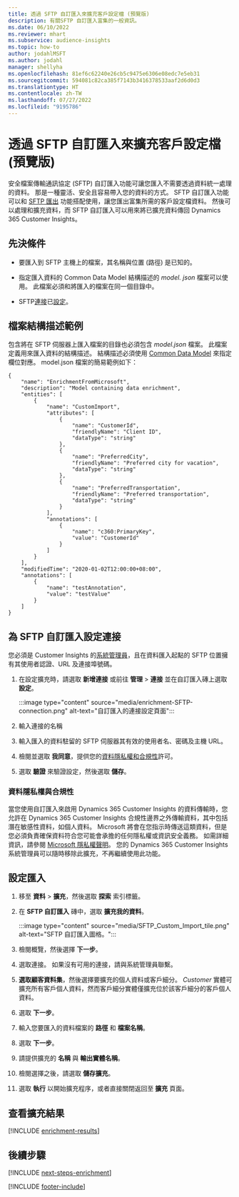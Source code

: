 ```yaml
---
title: 透過 SFTP 自訂匯入來擴充客戶設定檔 (預覽版)
description: 有關SFTP 自訂匯入富集的一般資訊。
ms.date: 06/10/2022
ms.reviewer: mhart
ms.subservice: audience-insights
ms.topic: how-to
author: jodahlMSFT
ms.author: jodahl
manager: shellyha
ms.openlocfilehash: 81ef6c62240e26cb5c9475e6306e08edc7e5eb31
ms.sourcegitcommit: 594081c82ca385f7143b3416378533aaf2d6d0d3
ms.translationtype: HT
ms.contentlocale: zh-TW
ms.lasthandoff: 07/27/2022
ms.locfileid: "9195786"
---
```

# <a name="enrich-customer-profiles-with-sftp-custom-import-preview"></a>透過 SFTP 自訂匯入來擴充客戶設定檔 (預覽版)

安全檔案傳輸通訊協定 (SFTP) 自訂匯入功能可讓您匯入不需要透過資料統一處理的資料。 那是一種靈活、安全且容易帶入您的資料的方式。 SFTP 自訂匯入功能可以和 [SFTP 匯出](export-sftp.md) 功能搭配使用，讓您匯出富集所需的客戶設定檔資料。 然後可以處理和擴充資料，而 SFTP 自訂匯入可以用來將已擴充資料傳回 Dynamics 365 Customer Insights。

## <a name="prerequisites"></a>先決條件

- 要匯入到 SFTP 主機上的檔案，其名稱與位置 (路徑) 是已知的。

- 指定匯入資料的 Common Data Model 結構描述的 *model. json* 檔案可以使用。 此檔案必須和將匯入的檔案在同一個目錄中。

- SFTP[連接](connections.md)已[設定](#configure-the-connection-for-sftp-custom-import)。

## <a name="file-schema-example"></a>檔案結構描述範例

包含將在 SFTP 伺服器上匯入檔案的目錄也必須包含 *model.json* 檔案。 此檔案定義用來匯入資料的結構描述。 結構描述必須使用 [Common Data Model](/common-data-model/) 來指定欄位對應。 model.json 檔案的簡易範例如下：

```
{
    "name": "EnrichmentFromMicrosoft",
    "description": "Model containing data enrichment",
    "entities": [
        {
            "name": "CustomImport",
            "attributes": [
                {
                    "name": "CustomerId",
                    "friendlyName": "Client ID",
                    "dataType": "string"
                },
                {
                    "name": "PreferredCity",
                    "friendlyName": "Preferred city for vacation",
                    "dataType": "string"
                },
                {
                    "name": "PreferredTransportation",
                    "friendlyName": "Preferred transportation",
                    "dataType": "string"
                }
            ],
            "annotations": [
                {
                    "name": "c360:PrimaryKey",
                    "value": "CustomerId"
                }
            ]
        }
    ],
    "modifiedTime": "2020-01-02T12:00:00+08:00",
    "annotations": [
        {
            "name": "testAnnotation",
            "value": "testValue"
        }
    ]
}
```

## <a name="configure-the-connection-for-sftp-custom-import"></a>為 SFTP 自訂匯入設定連接

您必須是 Customer Insights 的[系統管理員](permissions.md#admin)，且在資料匯入起點的 SFTP 位置擁有其使用者認證、URL 及連接埠號碼。

1. 在設定擴充時，請選取 **新增連接** 或前往 **管理** > **連接** 並在自訂匯入磚上選取 **設定**。

   :::image type="content" source="media/enrichment-SFTP-connection.png" alt-text="自訂匯入的連接設定頁面":::

1. 輸入連接的名稱

1. 輸入匯入的資料駐留的 SFTP 伺服器其有效的使用者名、密碼及主機 URL。

1. 檢閱並選取 **我同意**，提供您的[資料隱私權和合規性](#data-privacy-and-compliance)許可。

1. 選取 **驗證** 來驗證設定，然後選取 **儲存**。

### <a name="data-privacy-and-compliance"></a>資料隱私權與合規性

當您使用自訂匯入來啟用 Dynamics 365 Customer Insights 的資料傳輸時，您允許在 Dynamics 365 Customer Insights 合規性邊界之外傳輸資料，其中包括潛在敏感性資料，如個人資料。 Microsoft 將會在您指示時傳送這類資料，但是您必須負責確保資料符合您可能會承擔的任何隱私權或資訊安全義務。 如需詳細資訊，請參閱 [Microsoft 隱私權聲明](https://go.microsoft.com/fwlink/?linkid=396732)。
您的 Dynamics 365 Customer Insights 系統管理員可以隨時移除此擴充，不再繼續使用此功能。

## <a name="configure-the-import"></a>設定匯入

1. 移至 **資料** > **擴充**，然後選取 **探索** 索引標籤。

1. 在 **SFTP 自訂匯入** 磚中，選取 **擴充我的資料**。

   :::image type="content" source="media/SFTP_Custom_Import_tile.png" alt-text="SFTP 自訂匯入圖格。":::

1. 檢閱概覽，然後選擇 **下一步**。

1. 選取連接。 如果沒有可用的連接，請與系統管理員聯繫。

1. **選取顧客資料集**，然後選擇要擴充的個人資料或客戶細分。 *Customer* 實體可擴充所有客戶個人資料，然而客戶細分實體僅擴充位於該客戶細分的客戶個人資料。

1. 選取 **下一步**。

1. 輸入您要匯入的資料檔案的 **路徑** 和 **檔案名稱**。

1. 選取 **下一步**。

1. 請提供擴充的 **名稱** 與 **輸出實體名稱**。

1. 檢閱選擇之後，請選取 **儲存擴充**。

1. 選取 **執行** 以開始擴充程序，或者直接關閉返回至 **擴充** 頁面。

## <a name="view-enrichment-results"></a>查看擴充結果

[!INCLUDE [enrichment-results](includes/enrichment-results.md)]

## <a name="next-steps"></a>後續步驟

[!INCLUDE [next-steps-enrichment](includes/next-steps-enrichment.md)]

[!INCLUDE [footer-include](includes/footer-banner.md)]
